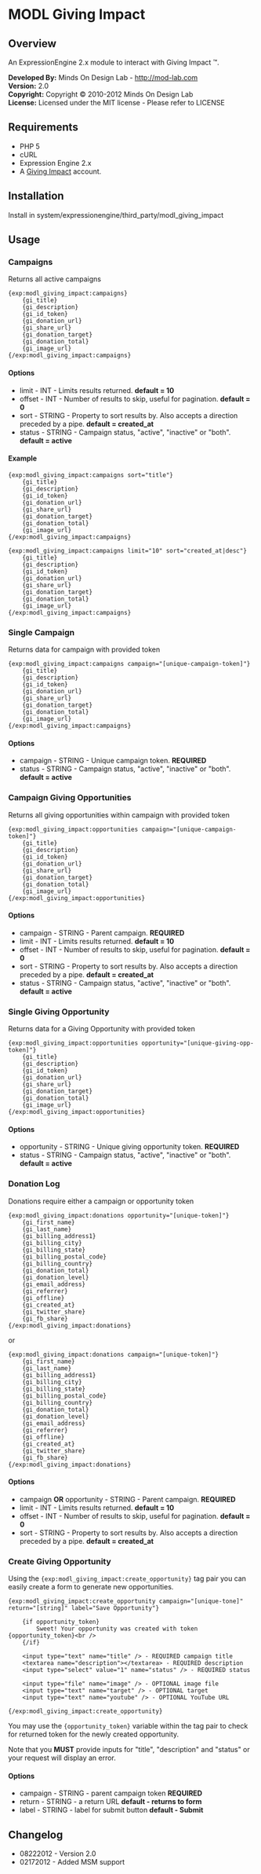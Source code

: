 # MODL Giving Impact

## Overview

An ExpressionEngine 2.x module to interact with Giving Impact &trade;.

**Developed By:** Minds On Design Lab - http://mod-lab.com<br />
**Version:** 2.0<br />
**Copyright:** Copyright &copy; 2010-2012 Minds On Design Lab<br />
**License:** Licensed under the MIT license - Please refer to LICENSE

## Requirements

* PHP 5
* cURL
* Expression Engine 2.x
* A [Giving Impact](http://givingimpact.com) account.

## Installation

Install in system/expressionengine/third_party/modl_giving_impact

## Usage

### Campaigns

Returns all active campaigns

	{exp:modl_giving_impact:campaigns}
		{gi_title}
		{gi_description}
		{gi_id_token}
		{gi_donation_url}
		{gi_share_url}
		{gi_donation_target}
		{gi_donation_total}
		{gi_image_url}
	{/exp:modl_giving_impact:campaigns}

#### Options

* limit - INT - Limits results returned. **default = 10**
* offset - INT - Number of results to skip, useful for pagination. **default = 0**
* sort - STRING - Property to sort results by. Also accepts a direction preceded by a pipe. **default = created_at**
* status - STRING - Campaign status, "active", "inactive" or "both". **default = active**

#### Example

	{exp:modl_giving_impact:campaigns sort="title"}
		{gi_title}
		{gi_description}
		{gi_id_token}
		{gi_donation_url}
		{gi_share_url}
		{gi_donation_target}
		{gi_donation_total}
		{gi_image_url}
	{/exp:modl_giving_impact:campaigns}

	{exp:modl_giving_impact:campaigns limit="10" sort="created_at|desc"}
		{gi_title}
		{gi_description}
		{gi_id_token}
		{gi_donation_url}
		{gi_share_url}
		{gi_donation_target}
		{gi_donation_total}
		{gi_image_url}
	{/exp:modl_giving_impact:campaigns}


### Single Campaign

Returns data for campaign with provided token

	{exp:modl_giving_impact:campaigns campaign="[unique-campaign-token]"}
		{gi_title}
		{gi_description}
		{gi_id_token}
		{gi_donation_url}
		{gi_share_url}
		{gi_donation_target}
		{gi_donation_total}
		{gi_image_url}
	{/exp:modl_giving_impact:campaigns}

#### Options

* campaign - STRING - Unique campaign token. **REQUIRED**
* status - STRING - Campaign status, "active", "inactive" or "both". **default = active**

### Campaign Giving Opportunities

Returns all giving opportunities within campaign with provided token

	{exp:modl_giving_impact:opportunities campaign="[unique-campaign-token]"}
		{gi_title}
		{gi_description}
		{gi_id_token}
		{gi_donation_url}
		{gi_share_url}
		{gi_donation_target}
		{gi_donation_total}
		{gi_image_url}
	{/exp:modl_giving_impact:opportunities}

#### Options

* campaign - STRING - Parent campaign. **REQUIRED**
* limit - INT - Limits results returned. **default = 10**
* offset - INT - Number of results to skip, useful for pagination. **default = 0**
* sort - STRING - Property to sort results by. Also accepts a direction preceded by a pipe. **default = created_at**
* status - STRING - Campaign status, "active", "inactive" or "both". **default = active**


### Single Giving Opportunity

Returns data for a Giving Opportunity with provided token

	{exp:modl_giving_impact:opportunities opportunity="[unique-giving-opp-token]"}
		{gi_title}
		{gi_description}
		{gi_id_token}
		{gi_donation_url}
		{gi_share_url}
		{gi_donation_target}
		{gi_donation_total}
		{gi_image_url}
	{/exp:modl_giving_impact:opportunities}

#### Options

* opportunity - STRING - Unique giving opportunity token. **REQUIRED**
* status - STRING - Campaign status, "active", "inactive" or "both". **default = active**

### Donation Log

Donations require either a campaign or opportunity token

	{exp:modl_giving_impact:donations opportunity="[unique-token]"}
		{gi_first_name}
		{gi_last_name}
		{gi_billing_address1}
		{gi_billing_city}
		{gi_billing_state}
		{gi_billing_postal_code}
		{gi_billing_country}
		{gi_donation_total}
		{gi_donation_level}
		{gi_email_address}
		{gi_referrer}
		{gi_offline}
		{gi_created_at}
		{gi_twitter_share}
		{gi_fb_share}
	{/exp:modl_giving_impact:donations}

or

	{exp:modl_giving_impact:donations campaign="[unique-token]"}
		{gi_first_name}
		{gi_last_name}
		{gi_billing_address1}
		{gi_billing_city}
		{gi_billing_state}
		{gi_billing_postal_code}
		{gi_billing_country}
		{gi_donation_total}
		{gi_donation_level}
		{gi_email_address}
		{gi_referrer}
		{gi_offline}
		{gi_created_at}
		{gi_twitter_share}
		{gi_fb_share}
	{/exp:modl_giving_impact:donations}

#### Options

* campaign **OR** opportunity - STRING - Parent campaign. **REQUIRED**
* limit - INT - Limits results returned. **default = 10**
* offset - INT - Number of results to skip, useful for pagination. **default = 0**
* sort - STRING - Property to sort results by. Also accepts a direction preceded by a pipe. **default = created_at**

### Create Giving Opportunity

Using the `{exp:modl_giving_impact:create_opportunity}` tag pair you can easily create a form to generate new opportunities.

	{exp:modl_giving_impact:create_opportunity campaign="[unique-tone]" return="[string]" label="Save Opportunity"}

		{if opportunity_token}
			Sweet! Your opportunity was created with token {opportunity_token}<br />
		{/if}

		<input type="text" name="title" /> - REQUIRED campaign title
		<textarea name="description"></textarea> - REQUIRED description
		<input type="select" value="1" name="status" /> - REQUIRED status

		<input type="file" name="image" /> - OPTIONAL image file
		<input type="text" name="target" /> - OPTIONAL target
		<input type="text" name="youtube" /> - OPTIONAL YouTube URL

	{/exp:modl_giving_impact:create_opportunity}

You may use the `{opportunity_token}` variable within the tag pair to check for returned token for the newly created opportunity.

Note that you **MUST** provide inputs for "title", "description" and "status" or your request will display an error.


#### Options

* campaign - STRING - parent campaign token **REQUIRED**
* return - STRING - a return URL **default - returns to form**
* label - STRING - label for submit button **default - Submit**

## Changelog

* 08222012 - Version 2.0
* 02172012 - Added MSM support